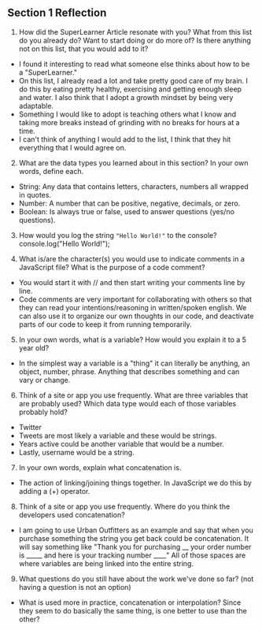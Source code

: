 ## Section 1 Reflection

1. How did the SuperLearner Article resonate with you? What from this list do you already do? Want to start doing or do more of? Is there anything not on this list, that you would add to it?
- I found it interesting to read what someone else thinks about how to be a "SuperLearner."
- On this list, I already read a lot and take pretty good care of my brain. I do this by eating pretty healthy, exercising and getting enough sleep and water. I also think that I adopt a growth mindset by being very adaptable.
- Something I would like to adopt is teaching others what I know and taking more breaks instead of grinding with no breaks for hours at a time.
- I can't think of anything I would add to the list, I think that they hit everything that I would agree on.

2. What are the data types you learned about in this section? In your own words, define each.
- String: Any data that contains letters, characters, numbers all wrapped in quotes.
- Number: A number that can be positive, negative, decimals, or zero.
- Boolean: Is always true or false, used to answer questions (yes/no questions).


3. How would you log the string `"Hello World!"` to the console?
console.log("Hello World!");

4. What is/are the character(s) you would use to indicate comments in a JavaScript file? What is the purpose of a code comment?
- You would start it with // and then start writing your comments line by line.
- Code comments are very important for collaborating with others so that they can read your intentions/reasoning in written/spoken english. We can also use it to organize our own thoughts in our code, and deactivate parts of our code to keep it from running temporarily. 

5. In your own words, what is a variable? How would you explain it to a 5 year old?
- In the simplest way a variable is a "thing" it can literally be anything, an object, number, phrase. Anything that describes something and can vary or change.

6. Think of a site or app you use frequently. What are three variables that are probably used? Which data type would each of those variables probably hold?
- Twitter
- Tweets are most likely a variable and these would be strings.
- Years active could be another variable that would be a number.
- Lastly, username would be a string.

7. In your own words, explain what concatenation is.
- The action of linking/joining things together. In JavaScript we do this by adding a (+) operator.

8. Think of a site or app you use frequently. Where do you think the developers used concatenation?
- I am going to use Urban Outfitters as an example and say that when you purchase something the string you get back could be concatenation. It will say something like "Thank you for purchasing __ your order number is _____ and here is your tracking number ____" All of those spaces are where variables are being linked into the entire string.

9. What questions do you still have about the work we've done so far? (not having a question is not an option)
- What is used more in practice, concatenation or interpolation? Since they seem to do basically the same thing, is one better to use than the other?
